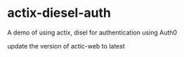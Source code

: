 # actix-diesel-auth
A demo of using actix, disel for authentication using Auth0

update the version of actic-web to latest 
